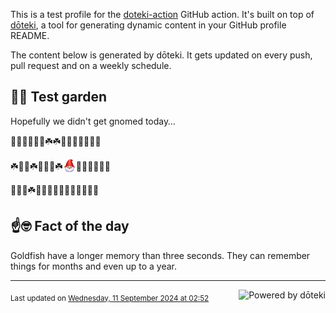 This is a test profile for the [doteki-action](https://github.com/welpo/doteki-action) GitHub action. It's built on top of [dōteki](https://doteki.org), a tool for generating dynamic content in your GitHub profile README.

The content below is generated by dōteki. It gets updated on every push, pull request and on a weekly schedule.

## 👨‍🌾 Test garden

Hopefully we didn't get gnomed today…

<!-- garden start -->
🥀🐸🐇🌿🌱🌻☘️☘️🌲🍀🐛🐇🐸🌱🌸
<!-- garden end --><!-- garden start -->
☘️🦋🐝☘️🌲🌿🥀☘️<sub><img src="https://raw.githubusercontent.com/welpo/doteki-action/main/assets/gnomed.png" width="21" alt="Consider yourself gnomed"></sub>🐇🌱🌿🐇🥀🌻
<!-- garden end --><!-- garden start -->
🌹🌷🐸☘️🐇🌿🍄🌿🌷🌻🌷🌲🌻🌲🐇
<!-- garden end -->

## ☝️🤓 Fact of the day

<!-- did_you_know start -->
Goldfish have a longer memory than three seconds. They can remember things for months and even up to a year.
<!-- did_you_know end -->

---

<a href="https://doteki.org"><img src="https://img.shields.io/badge/powered_by-d%C5%8Dteki-0?style=flat-square&labelColor=202b2d&color=5E936C" align="right" alt="Powered by dōteki"></a> <div style="text-align: left;"><sub>
<!-- last_updated start -->Last updated on <a href="https://github.com/welpo/doteki-action/actions/workflows/ci.yaml">Wednesday, 11 September 2024 at 02:52<!-- last_updated end --></sub></div>
